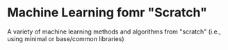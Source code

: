 # Machine Learning fomr "Scratch"
A variety of machine learning methods and algorithms from "scratch" (i.e., using minimal or base/common libraries)
